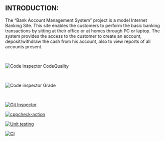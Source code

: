 ## INTRODUCTION:
The “Bank Account Management System” project is a model Internet Banking Site. This site enables the customers to perform the basic banking transactions by sitting at their office or at homes through PC or laptop. The system provides the access to the customer to create an account, deposit/withdraw the cash from his account, also to view reports of all accounts present.

<br>

![Code inspector CodeQuality](https://www.code-inspector.com/project/28259/score/svg)

<br>

![Code inspector Grade](https://www.code-inspector.com/project/28259/status/svg)

<br>

[![Git Inspector](https://github.com/UmaSurapally/Stepin_BankManagementSystem/actions/workflows/git_inspector.yml/badge.svg)](https://github.com/UmaSurapally/Stepin_BankManagementSystem/actions/workflows/git_inspector.yml)

[![cppcheck-action](https://github.com/UmaSurapally/Stepin_BankManagementSystem/actions/workflows/cppcheck.yml/badge.svg)](https://github.com/UmaSurapally/Stepin_BankManagementSystem/actions/workflows/cppcheck.yml)


[![Unit testing](https://github.com/UmaSurapally/Stepin_BankManagementSystem/actions/workflows/unittest.yml/badge.svg)](https://github.com/UmaSurapally/Stepin_BankManagementSystem/actions/workflows/unittest.yml)

[![CI](https://github.com/UmaSurapally/Stepin_BankManagementSystem/actions/workflows/main.yml/badge.svg)](https://github.com/UmaSurapally/Stepin_BankManagementSystem/actions/workflows/main.yml)

